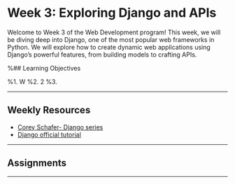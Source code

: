 # Week 3: Exploring Django and APIs

Welcome to Week 3 of the Web Development program! This week, we will be diving deep into Django, one of the most popular web frameworks in Python. We will explore how to create dynamic web applications using Django’s powerful features, from building models to crafting APIs.

%## Learning Objectives

%1. W
%2. 2
%3. 

---

## Weekly Resources

- [Corey Schafer- Django series](https://www.youtube.com/playlist?list=PL-osiE80TeTtoQCKZ03TU5fNfx2UY6U4p)
- [Django official tutorial](https://docs.djangoproject.com/en/5.1/intro/tutorial01/)


---

## Assignments



---
